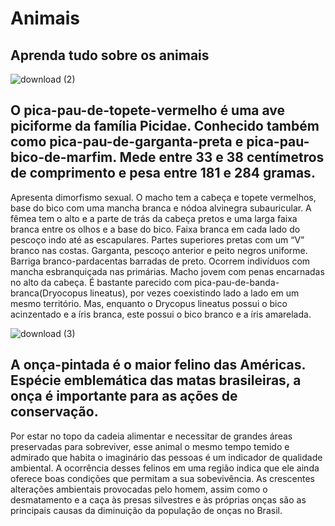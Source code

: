 # Animais
## Aprenda tudo sobre os animais
![download (2)](https://github.com/051gabriel/Animais/assets/147156518/b7470245-7ddc-49b5-b612-eb425124b910)

## O pica-pau-de-topete-vermelho é uma ave piciforme da família Picidae. Conhecido também como pica-pau-de-garganta-preta e pica-pau-bico-de-marfim. Mede entre 33 e 38 centímetros de comprimento e pesa entre 181 e 284 gramas.
Apresenta dimorfismo sexual. O macho tem a cabeça e topete vermelhos, base do bico com uma mancha branca e nódoa alvinegra subauricular. A fêmea tem o alto e a parte de trás da cabeça pretos e uma larga faixa branca entre os olhos e a base do bico. Faixa branca em cada lado do pescoço indo até as escapulares. Partes superiores pretas com um “V” branco nas costas. Garganta, pescoço anterior e peito negros uniforme. Barriga branco-pardacentas barradas de preto. Ocorrem indivíduos com mancha esbranquiçada nas primárias. Macho jovem com penas encarnadas no alto da cabeça.
É bastante parecido com pica-pau-de-banda-branca(Dryocopus lineatus), por vezes coexistindo lado a lado em um mesmo território. Mas, enquanto o Drycopus lineatus possui o bico acinzentado e a íris branca, este possui o bico branco e a íris amarelada.

![download (3)](https://github.com/051gabriel/Animais/assets/147156518/d860b5e1-f8b9-466e-b01e-8abe4657f6dc)

## A onça-pintada é o maior felino das Américas. Espécie emblemática das matas brasileiras, a onça é importante para as ações de conservação.
Por estar no topo da cadeia alimentar e necessitar de grandes áreas preservadas para sobreviver, esse animal o mesmo tempo temido e admirado que habita o imaginário das pessoas é um indicador de qualidade ambiental. A ocorrência desses felinos em uma região indica que ele ainda oferece boas condições que permitam a sua sobevivência. As crescentes alterações ambientais provocadas pelo homem, assim como o desmatamento e a caça às presas silvestres e às próprias onças são as principais causas da diminuição da população de onças no Brasil.
